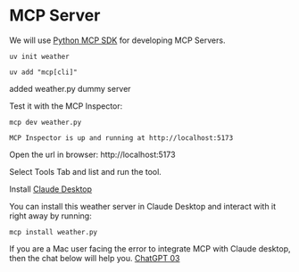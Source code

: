 # MCP Server

We will use [Python MCP SDK](https://github.com/modelcontextprotocol/python-sdk) for developing MCP Servers.

    uv init weather

    uv add "mcp[cli]"

added weather.py dummy server

Test it with the MCP Inspector:

    mcp dev weather.py

    MCP Inspector is up and running at http://localhost:5173 

Open the url in browser: http://localhost:5173

Select Tools Tab and list and run the tool.

Install [Claude Desktop](https://claude.ai/download)

You can install this weather server in Claude Desktop and interact with it right away by running: 

    mcp install weather.py


If you are a Mac user facing the error to integrate MCP with Claude desktop, then the chat below will help you.
[ChatGPT 03](https://chatgpt.com/share/67c64692-9374-8007-bedc-ca1cde76c95e)
